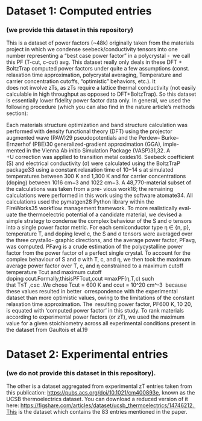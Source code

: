 
# Dataset 1: Computed entries 
### (**we provide this dataset in this repository**)
This is a dataset of power factors (~48k) originally taken from the materials project in which we condense seebeck/conductivity tensors into one number representing a “best case power factor” in a polycrystal -  we call this PF (T-cut, c-cut) avg. This dataset really only deals in these DFT + BoltzTrap computed power factors under quite a few assumptions (const. relaxation time approximation, polycrystal averaging, Temperature and carrier concentration cutoffs, “optimistic” behaviors, etc.). It does not involve zTs, as zTs require a lattice thermal conductivity (not easily calculable in high throughput as opposed to DFT+BoltzTrap). So this dataset is essentially lower fidelity power factor data only.
In general, we used the following procedure (which you can also find in the nature article’s methods section):

Each materials structure optimization and band structure calculation was performed with density functional theory (DFT)
using the projector augmented wave (PAW)29 pseudopotentials and the Perdew– Burke–Ernzerhof (PBE)30 generalized-gradient approximation (GGA), imple- mented in the Vienna Ab initio Simulation Package (VASP)31,32. A +U correction was applied to transition metal oxides16. Seebeck coefficient (S) and electrical conductivity (σ) were calculated using the BoltzTraP package33 using a constant relaxation time of 10−14 s at simulated temperatures between 300 K and 1,300 K and for carrier concentrations (doping) between 1016 cm−3 and 1022 cm−3. A 48,770-material subset of the calculations was taken from a pre- vious work16; the remaining calculations were performed in this work using the software atomate34. All calculations used the pymatgen28 Python library within the FireWorks35 workflow management framework. To more realistically eval- uate the thermoelectric potential of a candidate material, we devised a simple strategy to condense the complex behaviour of the S and σ tensors into a single power factor metric. For each semiconductor type η ∈ {n, p}, temperature T, and doping level c, the S and σ tensors were averaged over the three crystallo- graphic directions, and the average power factor, PFavg, was computed. PFavg is a crude estimation of the polycystalline power factor from the power factor of a perfect single crystal. To account for the complex behaviour of S and σ with T, c, and η, we then took the maximum average power factor over T, c, and η constrained to a maximum cutoff temperature Tcut and maximum cutoff doping ccut.Formally,thisisPFTcut,ccut ≡maxPF(η,T,c) such that T≤T ,c≤c .We
chose Tcut = 600 K and ccut = 10^20 cm^-3  because these values resulted in better  orrespondence with the experimental dataset than more optimistic values, owing to the limitations of the constant relaxation time approximation. The  resulting power factor, PF600 K, 10 20, is equated with ‘computed power factor’ in this study. To rank materials according to experimental power factors (or zT), we used the maximum value for a given stoichiometry across all experimental conditions present in the dataset from Gaultois et al.19

# Dataset 2: Experimental entries 
### (**we do not provide this dataset in this repository**). 

The other is a dataset aggregated from experimental zT entries taken from this publication: https://pubs.acs.org/doi/10.1021/cm400893e, known as the UCSB thermoelectrics dataset. You can download a reduced version of it here: https://figshare.com/articles/dataset/ucsb_thermoelectrics/14746212. This is the dataset which contains the 83 entries mentioned in the paper.
